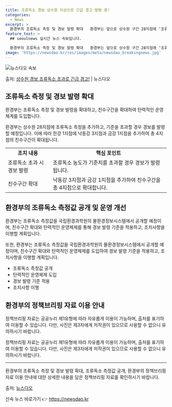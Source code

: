 ```yaml
---
title: 조류독소 경보 상수원 이상으로 긴급 경고 발령 중!
categories:
  - News
excerpt: >
  환경부의 조류독소 측정 및 경보 발령 확대   환경부는 앞으로 상수원 구간 28지점에 ‘조류독소’ 측정을 추…
feature_text: >
  ## seoulnews 실시간 뉴스 속보입니다.

  환경부의 조류독소 측정 및 경보 발령 확대   환경부는 앞으로 상수원 구간 28지점에 ‘조류독소’ 측정을 추…
image: 'https://newsdao.kr/res/images/meta/newsdao_breakingnews.jpg'
---
```


![뉴스다오 속보](https://newsdao.kr/res/images/meta/newsdao_breakingnews.jpg)

<p>출처: <a href="https://newsdao.kr/4094" rel="dofollow">상수원 경보 조류독소 초과로 긴급 경고!</a> | 뉴스다오</p>

<h2 data-ke-size="size26">조류독소 측정 및 경보 발령 확대</h2>
환경부는 조류독소 측정 및 경보 발령을 확대하고, 친수구간을 확대하여 탄력적인 운영체계를 도입합니다.

<p data-ke-size="size16">환경부는 상수원 28지점에 조류독소 측정을 추가하고, 기준을 초과할 경우 경보를 발령할 예정입니다. 이에 따라 한강 1지점에 낙동강 3지점과 금강 1지점을 추가하여 총 4지점의 친수구간이 확대됩니다.</p>

<table>
    <tr>
        <td style="text-align: center; height: 17px;"><b>조치 내용</b></td>
        <td style="text-align: center; height: 17px;"><b>핵심 포인트</b></td>
    </tr>
    <tr>
        <td style="text-align: left; height: 17px;">조류독소 초과 시 경보 발령</td>
        <td style="text-align: left; height: 17px;">조류독소 농도가 기준치를 초과할 경우 경보가 발령됩니다.</td>
    </tr>
    <tr>
        <td style="text-align: left; height: 17px;">친수구간 확대</td>
        <td style="text-align: left; height: 17px;">낙동강 3지점과 금강 1지점을 추가하여 친수구간을 총 4지점으로 확대합니다.</td>
    </tr>
</table>

<h2 data-ke-size="size26">환경부의 조류독소 측정값 공개 및 운영 개선</h2>
환경부는 조류독소 측정값을 국립환경과학원의 물환경정보시스템에서 공개할 예정이며, 친수구간 확대와 탄력적인 운영체제를 통해 경보 발령 기준을 적용하고, 조치사항을 이행할 계획입니다.

<p data-ke-size="size16">또한, 환경부는 조류독소 측정값을 국립환경과학원의 물환경정보시스템에서 공개할 예정이며, 친수구간 확대와 탄력적인 운영체제를 도입하여 경보 발령 기준을 적용하고, 조치사항을 이행할 계획입니다.</p>

<ul>
    <li>조류독소 측정값 공개</li>
    <li>탄력적인 운영체제 도입</li>
    <li>경보 발령 기준 적용</li>
    <li>조치사항 이행</li>
</ul>

<h2 data-ke-size="size26">환경부의 정책브리핑 자료 이용 안내</h2>
정책브리핑 자료는 공공누리 제1유형에 따라 자유롭게 이용이 가능하며, 출처를 표기하여 이용할 수 있습니다. 다만, 사진은 제3자에게 저작권이 있으므로 사용할 수 없으니 유의하시기 바랍니다.

<p data-ke-size="size16">정책브리핑 자료는 공공누리 제1유형에 따라 자유롭게 이용이 가능하며, 출처를 표기하여 이용할 수 있습니다. 다만, 사진은 제3자에게 저작권이 있으므로 사용할 수 없으니 유의하시기 바랍니다.</p>

<hr>

환경부의 조류독소 측정 및 경보 발령 확대, 조류독소 측정값 공개, 환경부의 정책브리핑 자료 이용 안내에 대한 상세한 내용을 담은 정책브리핑 자료를 확인하시기 바랍니다.

출처: <a href="https://newsdao.kr/4094">뉴스다오</a> 

신속 뉴스 바로가기 👉 <a href="https://newsdao.kr" rel="dofollow">https://newsdao.kr</a>


